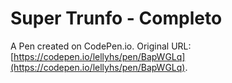 # Super Trunfo - Completo

A Pen created on CodePen.io. Original URL: [https://codepen.io/lellyhs/pen/BapWGLq](https://codepen.io/lellyhs/pen/BapWGLq).


